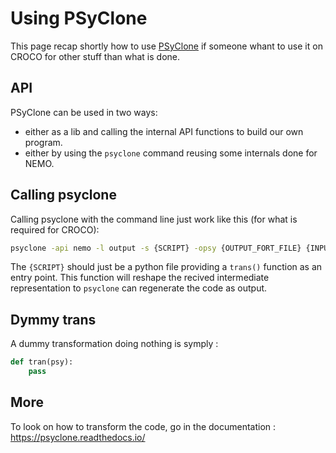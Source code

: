 Using PSyClone
==============

This page recap shortly how to use [PSyClone](https://github.com/stfc/PSyclone/)
if someone whant to use it on CROCO for other stuff than what is done.

API
---

PSyClone can be used in two ways:

- either as a lib and calling the internal API functions to build our own program.
- either by using the `psyclone` command reusing some internals done for NEMO.

Calling psyclone
----------------

Calling psyclone with the command line just work like this (for what is required
for CROCO):

```sh
psyclone -api nemo -l output -s {SCRIPT} -opsy {OUTPUT_FORT_FILE} {INPUT_FORT_FILE}
```

The `{SCRIPT}` should just be a python file providing a `trans()` function
as an entry point. This function will reshape the recived intermediate
representation to `psyclone` can regenerate the code as output.

Dymmy trans
-----------

A dummy transformation doing nothing is symply :

```python
def tran(psy):
    pass
```

More
----

To look on how to transform the code, go in the documentation :
https://psyclone.readthedocs.io/
